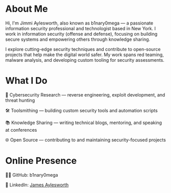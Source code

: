<!--
**b1nary0mega/b1nary0mega** is a ✨ _special_ ✨ repository because its `README.md` (this file) appears on your GitHub profile.

Here are some ideas to get you started:

- 🔭 I’m currently working on ...
- 🌱 I’m currently learning ...
- 👯 I’m looking to collaborate on ...
- 🤔 I’m looking for help with ...
- 💬 Ask me about ...
- 📫 How to reach me: ...
- 😄 Pronouns: ...
- ⚡ Fun fact: ...
-->

# About Me

Hi, I'm Jimmi Aylesworth, also known as b1nary0mega — a passionate information security professional and technologist based in New York. I work in information security (offense and defense), focusing on building secure systems and empowering others through knowledge sharing.

I explore cutting-edge security techniques and contribute to open-source projects that help make the digital world safer. My work spans red teaming, malware analysis, and developing custom tooling for security assessments.

# What I Do

🔐 Cybersecurity Research — reverse engineering, exploit development, and threat hunting

🛠️ Toolsmithing — building custom security tools and automation scripts

📚 Knowledge Sharing — writing technical blogs, mentoring, and speaking at conferences

🌐 Open Source — contributing to and maintaining security-focused projects

# Online Presence

🧑‍💻 GitHub: b1nary0mega

💼 LinkedIn: [James Aylesworth](https://www.linkedin.com/in/jamesaylesworth/)
